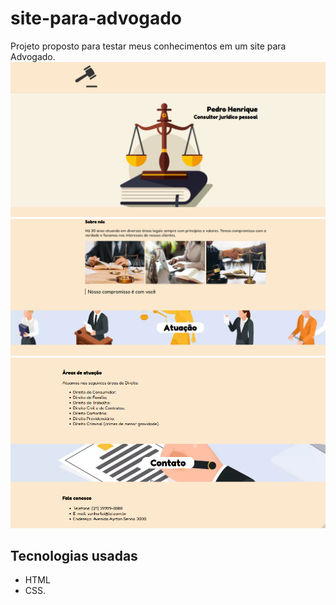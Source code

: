 # site-para-advogado
Projeto proposto para testar meus conhecimentos em um site para Advogado.
![Header](/img/siteadvogado3.png)
![Body](/img/siteadvogado2.png)
![Footer](/img/siteadvogado.png)


## Tecnologias usadas
- HTML
- CSS.